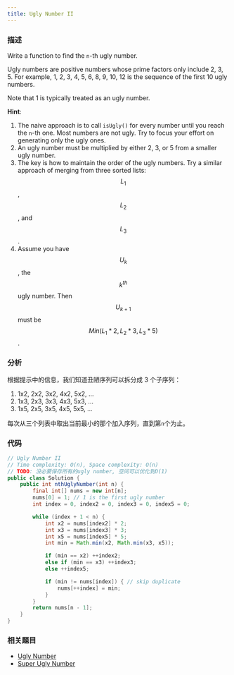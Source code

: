 ```yaml
---
title: Ugly Number II
---
```


### 描述

Write a function to find the `n`-th ugly number.

Ugly numbers are positive numbers whose prime factors only include 2, 3, 5. For example, 1, 2, 3, 4, 5, 6, 8, 9, 10, 12 is the sequence of the first 10 ugly numbers.

Note that 1 is typically treated as an ugly number.

**Hint**:

1. The naive approach is to call `isUgly()` for every number until you reach the `n`-th one. Most numbers are not ugly. Try to focus your effort on generating only the ugly ones.
1. An ugly number must be multiplied by either 2, 3, or 5 from a smaller ugly number.
1. The key is how to maintain the order of the ugly numbers. Try a similar approach of merging from three sorted lists: $$L_1$$, $$L_2$$, and $$L_3$$.
1. Assume you have $$U_k$$, the $$k^{th}$$ ugly number. Then $$U_{k+1}$$ must be $$Min(L_1 * 2, L_2 * 3, L_3 * 5)$$.

### 分析

根据提示中的信息，我们知道丑陋序列可以拆分成 3 个子序列：

1. 1x2, 2x2, 3x2, 4x2, 5x2, ...
1. 1x3, 2x3, 3x3, 4x3, 5x3, ...
1. 1x5, 2x5, 3x5, 4x5, 5x5, ...

每次从三个列表中取出当前最小的那个加入序列，直到第`n`个为止。

### 代码

```java
// Ugly Number II
// Time complexity: O(n), Space complexity: O(n)
// TODO: 没必要保存所有的ugly number, 空间可以优化到O(1)
public class Solution {
    public int nthUglyNumber(int n) {
        final int[] nums = new int[n];
        nums[0] = 1; // 1 is the first ugly number
        int index = 0, index2 = 0, index3 = 0, index5 = 0;

        while (index + 1 < n) {
            int x2 = nums[index2] * 2;
            int x3 = nums[index3] * 3;
            int x5 = nums[index5] * 5;
            int min = Math.min(x2, Math.min(x3, x5));

            if (min == x2) ++index2;
            else if (min == x3) ++index3;
            else ++index5;

            if (min != nums[index]) { // skip duplicate
                nums[++index] = min;
            }
        }
        return nums[n - 1];
    }
}
```

### 相关题目

- [Ugly Number](ugly-number.md)
- [Super Ugly Number](super-ugly-number.md)
